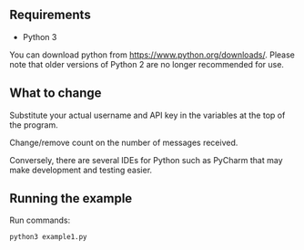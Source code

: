 Requirements
------------

* Python 3

You can download python from https://www.python.org/downloads/. Please note that older versions of Python 2 are no longer recommended for use.


What to change
--------------
Substitute your actual username and API key in the variables at the top of the program.

Change/remove count on the number of messages received.

Conversely, there are several IDEs for Python such as PyCharm that may make development and testing easier.


Running the example
-------------------

Run commands:

    python3 example1.py

